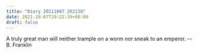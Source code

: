 ```yaml
---
title: "Diary 20211007 202238"
date: 2021-10-07T20:22:39+08:00
draft: false
---
```


A truly great man will neither trample on a worm nor sneak to an emperor. -- B. Franklin

